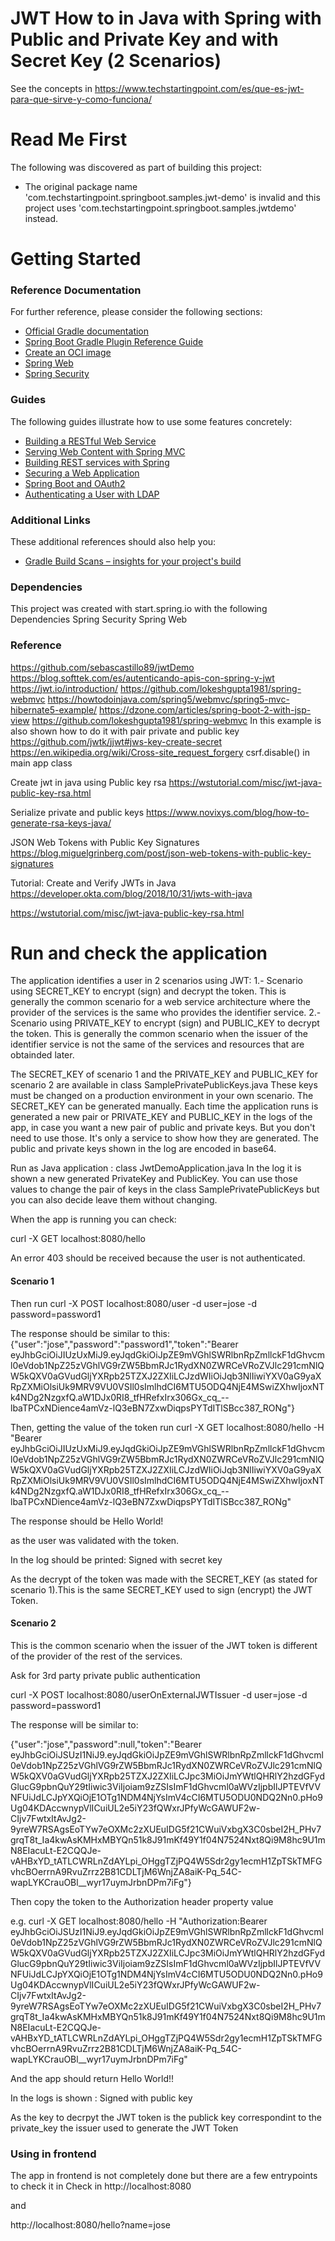 # JWT How to in Java with Spring with Public and Private Key and with Secret Key (2 Scenarios)
See the concepts in 
https://www.techstartingpoint.com/es/que-es-jwt-para-que-sirve-y-como-funciona/


# Read Me First



The following was discovered as part of building this project:

* The original package name 'com.techstartingpoint.springboot.samples.jwt-demo' is invalid and this project uses 'com.techstartingpoint.springboot.samples.jwtdemo' instead.

# Getting Started

### Reference Documentation
For further reference, please consider the following sections:

* [Official Gradle documentation](https://docs.gradle.org)
* [Spring Boot Gradle Plugin Reference Guide](https://docs.spring.io/spring-boot/docs/2.3.3.RELEASE/gradle-plugin/reference/html/)
* [Create an OCI image](https://docs.spring.io/spring-boot/docs/2.3.3.RELEASE/gradle-plugin/reference/html/#build-image)
* [Spring Web](https://docs.spring.io/spring-boot/docs/2.3.3.RELEASE/reference/htmlsingle/#boot-features-developing-web-applications)
* [Spring Security](https://docs.spring.io/spring-boot/docs/2.3.3.RELEASE/reference/htmlsingle/#boot-features-security)

### Guides
The following guides illustrate how to use some features concretely:

* [Building a RESTful Web Service](https://spring.io/guides/gs/rest-service/)
* [Serving Web Content with Spring MVC](https://spring.io/guides/gs/serving-web-content/)
* [Building REST services with Spring](https://spring.io/guides/tutorials/bookmarks/)
* [Securing a Web Application](https://spring.io/guides/gs/securing-web/)
* [Spring Boot and OAuth2](https://spring.io/guides/tutorials/spring-boot-oauth2/)
* [Authenticating a User with LDAP](https://spring.io/guides/gs/authenticating-ldap/)

### Additional Links
These additional references should also help you:

* [Gradle Build Scans – insights for your project's build](https://scans.gradle.com#gradle)


### Dependencies
This project was created with start.spring.io with the following Dependencies
Spring Security
Spring Web

### Reference
https://github.com/sebascastillo89/jwtDemo
https://blog.softtek.com/es/autenticando-apis-con-spring-y-jwt
https://jwt.io/introduction/
https://github.com/lokeshgupta1981/spring-webmvc
https://howtodoinjava.com/spring5/webmvc/spring5-mvc-hibernate5-example/
https://dzone.com/articles/spring-boot-2-with-jsp-view
https://github.com/lokeshgupta1981/spring-webmvc
In this example is also shown how to do it with pair private and public key
https://github.com/jwtk/jjwt#jws-key-create-secret
https://en.wikipedia.org/wiki/Cross-site_request_forgery
csrf.disable() in main app class

Create jwt in java using Public key rsa	
https://wstutorial.com/misc/jwt-java-public-key-rsa.html

Serialize private and public keys
https://www.novixys.com/blog/how-to-generate-rsa-keys-java/

JSON Web Tokens with Public Key Signatures
https://blog.miguelgrinberg.com/post/json-web-tokens-with-public-key-signatures

Tutorial: Create and Verify JWTs in Java
https://developer.okta.com/blog/2018/10/31/jwts-with-java


https://wstutorial.com/misc/jwt-java-public-key-rsa.html


# Run and check the application

The application identifies a user in 2 scenarios using JWT:
1.- Scenario using SECRET_KEY to encrypt (sign) and decrypt the token. This is generally the common scenario for a web service architecture where the provider of the services is the same who provides the identifier service.
2.- Scenario using PRIVATE_KEY to encrypt (sign) and PUBLIC_KEY to decrypt the token. This is generally the common scenario when the issuer of the identifier service is not the same of the services and resources that are obtainded later. 

The SECRET_KEY of scenario 1 and the PRIVATE_KEY and PUBLIC_KEY for scenario 2 are available in class SamplePrivatePublicKeys.java
These keys must be changed on a production environment in your own scenario. 
The SECRET_KEY can be generated manually.
Each time the application runs is generated a new pair or PRIVATE_KEY and PUBLIC_KEY in the logs of the app, in case you want a new pair of public and private keys. 
But you don't need to use those. It's only a service to show how they are generated. 
The public and private keys shown in the log are encoded in base64.

Run as Java application : class JwtDemoApplication.java
In the log it is shown a new generated PrivateKey and PublicKey.
You can use those values to change the pair of keys in the class SamplePrivatePublicKeys but you can also decide leave them without changing.


When the app is running you can check:

curl -X GET localhost:8080/hello

An error 403 should be received because the user is not authenticated. 


#### Scenario 1

Then run 
curl -X POST localhost:8080/user -d user=jose -d password=password1

The response should be similar to this:
{"user":"jose","password":"password1","token":"Bearer eyJhbGciOiJIUzUxMiJ9.eyJqdGkiOiJpZE9mVGhlSWRlbnRpZmllckF1dGhvcml0eVdob1NpZ25zVGhlVG9rZW5BbmRJc1RydXN0ZWRCeVRoZVJlc291cmNlQW5kQXV0aGVudGljYXRpb25TZXJ2ZXIiLCJzdWIiOiJqb3NlIiwiYXV0aG9yaXRpZXMiOlsiUk9MRV9VU0VSIl0sImlhdCI6MTU5ODQ4NjE4MSwiZXhwIjoxNTk4NDg2NzgxfQ.aW1DJx0RI8_tfHRefxIrx306Gx_cq_--lbaTPCxNDience4amVz-lQ3eBN7ZxwDiqpsPYTdITlSBcc387_RONg"}


Then, getting the value of the token run 
curl -X GET localhost:8080/hello -H "Bearer eyJhbGciOiJIUzUxMiJ9.eyJqdGkiOiJpZE9mVGhlSWRlbnRpZmllckF1dGhvcml0eVdob1NpZ25zVGhlVG9rZW5BbmRJc1RydXN0ZWRCeVRoZVJlc291cmNlQW5kQXV0aGVudGljYXRpb25TZXJ2ZXIiLCJzdWIiOiJqb3NlIiwiYXV0aG9yaXRpZXMiOlsiUk9MRV9VU0VSIl0sImlhdCI6MTU5ODQ4NjE4MSwiZXhwIjoxNTk4NDg2NzgxfQ.aW1DJx0RI8_tfHRefxIrx306Gx_cq_--lbaTPCxNDience4amVz-lQ3eBN7ZxwDiqpsPYTdITlSBcc387_RONg"

The response should be 
Hello World! 


as the user was validated with the token.

In the log should be printed:
Signed with secret key

As the decrypt of the token was made with the SECRET_KEY (as stated for scenario 1).This is the same SECRET_KEY used to sign (encrypt) the JWT Token.

#### Scenario 2
This is the common scenario when the issuer of the JWT token is different of the provider of the rest of the services. 

Ask for 3rd party private public authentication

curl -X POST localhost:8080/userOnExternalJWTIssuer -d user=jose -d password=password1

The response will be similar to: 

{"user":"jose","password":null,"token":"Bearer eyJhbGciOiJSUzI1NiJ9.eyJqdGkiOiJpZE9mVGhlSWRlbnRpZmllckF1dGhvcml0eVdob1NpZ25zVGhlVG9rZW5BbmRJc1RydXN0ZWRCeVRoZVJlc291cmNlQW5kQXV0aGVudGljYXRpb25TZXJ2ZXIiLCJpc3MiOiJmYWtlQHRlY2hzdGFydGlucG9pbnQuY29tIiwic3ViIjoiam9zZSIsImF1dGhvcml0aWVzIjpbIlJPTEVfVVNFUiJdLCJpYXQiOjE1OTg1NDM4NjYsImV4cCI6MTU5ODU0NDQ2Nn0.pHo9Ug04KDAccwnypVlICuiUL2e5iY23fQWxrJPfyWcGAWUF2w-CIjv7FwtxItAvJg2-9yreW7RSAgsEoTYw7eOXMc2zXUEuIDG5f21CWuiVxbgX3C0sbeI2H_PHv7grqT8t_Ia4kwAsKMHxMBYQn51k8J91mKf49Y1f04N7524Nxt8Qi9M8hc9U1mN8EIacuLt-E2CQQJe-vAHBxYD_tATLCWRLnZdAYLpi_OHggTZjPQ4W5Sdr2gy1ecmH1ZpTSkTMFGvhcBOerrnA9RvuZrrz2B81CDLTjM6WnjZA8aiK-Pq_54C-wapLYKCrauOBl__wyr17uymJrbnDPm7iFg"}


Then copy the token to the Authorization header property value

e.g. 
curl -X GET localhost:8080/hello -H "Authorization:Bearer eyJhbGciOiJSUzI1NiJ9.eyJqdGkiOiJpZE9mVGhlSWRlbnRpZmllckF1dGhvcml0eVdob1NpZ25zVGhlVG9rZW5BbmRJc1RydXN0ZWRCeVRoZVJlc291cmNlQW5kQXV0aGVudGljYXRpb25TZXJ2ZXIiLCJpc3MiOiJmYWtlQHRlY2hzdGFydGlucG9pbnQuY29tIiwic3ViIjoiam9zZSIsImF1dGhvcml0aWVzIjpbIlJPTEVfVVNFUiJdLCJpYXQiOjE1OTg1NDM4NjYsImV4cCI6MTU5ODU0NDQ2Nn0.pHo9Ug04KDAccwnypVlICuiUL2e5iY23fQWxrJPfyWcGAWUF2w-CIjv7FwtxItAvJg2-9yreW7RSAgsEoTYw7eOXMc2zXUEuIDG5f21CWuiVxbgX3C0sbeI2H_PHv7grqT8t_Ia4kwAsKMHxMBYQn51k8J91mKf49Y1f04N7524Nxt8Qi9M8hc9U1mN8EIacuLt-E2CQQJe-vAHBxYD_tATLCWRLnZdAYLpi_OHggTZjPQ4W5Sdr2gy1ecmH1ZpTSkTMFGvhcBOerrnA9RvuZrrz2B81CDLTjM6WnjZA8aiK-Pq_54C-wapLYKCrauOBl__wyr17uymJrbnDPm7iFg"


And the app should return 
Hello World!!



In the logs is shown :
Signed with public key

As the key to decrpyt the JWT token is the publick key correspondint to the private_key the issuer used to generate the JWT Token


### Using in frontend

The app in frontend is not completely done but there are a few entrypoints to check it in 
Check in http://localhost:8080

and

http://localhost:8080/hello?name=jose

